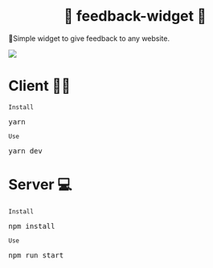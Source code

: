 <p align="center">
<img src="https://user-images.githubusercontent.com/93547947/167272424-349a429c-5240-4b06-9cfe-0eefd6c46a54.png" alt="">
</p>
<h1 align="center">🧑‍ feedback-widget 💬  </h1>
<p>📝Simple widget to give feedback to any website.</p>

<img src="https://user-images.githubusercontent.com/93547947/167271777-52d11fc7-3ca3-429a-b465-7116f1df2919.png">

# Client 👨🏾‍
<code>Install</code>
<pre>yarn</pre>
<code>Use</code>
<pre>yarn dev</pre>

# Server 💻
<code>Install</code>
<pre>npm install</pre>
<code>Use</code>
<pre>npm run start</pre>
